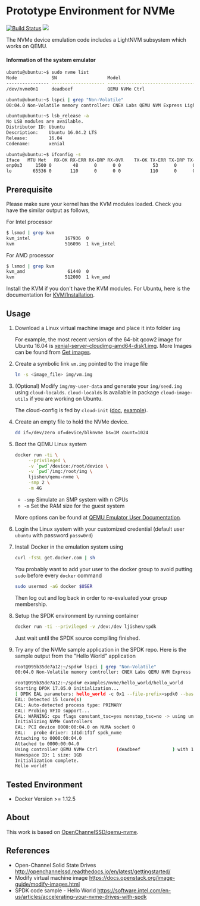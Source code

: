 # Prototype Environment for NVMe

[![Build Status](https://travis-ci.org/ljishen/nvme-env.svg?branch=master)](https://travis-ci.org/ljishen/nvme-env)
[![](https://images.microbadger.com/badges/image/ljishen/qemu-nvme.svg)](http://microbadger.com/images/ljishen/qemu-nvme)

The NVMe device emulation code includes a LightNVM subsystem which works on QEMU.

#### Information of the system emulator
```bash
ubuntu@ubuntu:~$ sudo nvme list
Node             SN                   Model                                    Version  Namespace Usage                      Format           FW Rev
---------------- -------------------- ---------------------------------------- -------- --------- -------------------------- ---------------- --------
/dev/nvme0n1     deadbeef             QEMU NVMe Ctrl                           1.1      1           1.07  GB /   1.07  GB      4 KiB +  0 B   1.0

ubuntu@ubuntu:~$ lspci | grep "Non-Volatile"
00:04.0 Non-Volatile memory controller: CNEX Labs QEMU NVM Express LightNVM Controller

ubuntu@ubuntu:~$ lsb_release -a
No LSB modules are available.
Distributor ID: Ubuntu
Description:    Ubuntu 16.04.2 LTS
Release:        16.04
Codename:       xenial

ubuntu@ubuntu:~$ ifconfig -s
Iface   MTU Met   RX-OK RX-ERR RX-DRP RX-OVR    TX-OK TX-ERR TX-DRP TX-OVR Flg
enp0s3     1500 0        48      0      0 0            53      0      0      0 BMRU
lo        65536 0       110      0      0 0           110      0      0      0 LRU
```

## Prerequisite

Please make sure your kernel has the KVM modules loaded. Check you have the similar output as follows,

For Intel processor
```bash
$ lsmod | grep kvm
kvm_intel             167936  0
kvm                   516096  1 kvm_intel
```

For AMD processor
```bash
$ lsmod | grep kvm
kvm_amd                61440  0
kvm                   512000  1 kvm_amd
```

Install the KVM if you don't have the KVM modules. For Ubuntu, here is the documentation for [KVM/Installation](https://help.ubuntu.com/community/KVM/Installation).

## Usage

1. Download a Linux virtual machine image and place it into folder `img`

   For example, the most recent version of the 64-bit qcow2 image for Ubuntu 16.04 is [xenial-server-cloudimg-amd64-disk1.img](http://cloud-images.ubuntu.com/xenial/current/xenial-server-cloudimg-amd64-disk1.img). More Images can be found from [Get images](https://docs.openstack.org/image-guide/obtain-images.html).

1. Create a symbolic link `vm.img` pointed to the image file
   ```bash
   ln -s <image_file> img/vm.img
   ```

1. (Optional) Modify `img/my-user-data` and generate your `img/seed.img` using `cloud-localds`. `cloud-localds` is available in package `cloud-image-utils` if you are working on Ubuntu.

   The cloud-config is fed by `cloud-init` ([doc](http://cloudinit.readthedocs.io/en/latest/topics/examples.html), [example](http://blog.dustinkirkland.com/2016/09/howto-launch-ubuntu-cloud-image-with.html)).

1. Create an empty file to hold the NVMe device.
   ```bash
   dd if=/dev/zero of=device/blknvme bs=1M count=1024
   ```

1. Boot the QEMU Linux system
   ```bash
   docker run -ti \
        --privileged \
        -v `pwd`/device:/root/device \
        -v `pwd`/img:/root/img \
        ljishen/qemu-nvme \
        -smp 2 \
        -m 4G
   ```
   * `-smp` Simulate an SMP system with n CPUs
   * `-m`  Set the RAM size for the guest system

   More options can be found at [QEMU Emulator User Documentation](http://download.qemu.org/qemu-doc.html).

1. Login the Linux system with your customized credential (default user `ubuntu` with password `passw0rd`)

1. Install Docker in the emulation system using
   ```bash
   curl -fsSL get.docker.com | sh
   ```
   You probably want to add your user to the docker group to avoid putting `sudo` before every `docker` command
   ```bash
   sudo usermod -aG docker $USER
   ```
   Then log out and log back in order to re-evaluated your group membership.

1. Setup the SPDK environment by running container
   ```bash
   docker run -ti --privileged -v /dev:/dev ljishen/spdk
   ```
   Just wait until the SPDK source compiling finished.

1. Try any of the NVMe sample application in the SPDK repo. Here is the sample output from the "Hello World" application
   ```bash
   root@995b35de7a12:~/spdk# lspci | grep "Non-Volatile"
   00:04.0 Non-Volatile memory controller: CNEX Labs QEMU NVM Express LightNVM Controller

   root@995b35de7a12:~/spdk# examples/nvme/hello_world/hello_world
   Starting DPDK 17.05.0 initialization...
   [ DPDK EAL parameters: hello_world -c 0x1 --file-prefix=spdk0 --base-virtaddr=0x1000000000 --proc-type=auto ]
   EAL: Detected 15 lcore(s)
   EAL: Auto-detected process type: PRIMARY
   EAL: Probing VFIO support...
   EAL: WARNING: cpu flags constant_tsc=yes nonstop_tsc=no -> using unreliable clock cycles !
   Initializing NVMe Controllers
   EAL: PCI device 0000:00:04.0 on NUMA socket 0
   EAL:   probe driver: 1d1d:1f1f spdk_nvme
   Attaching to 0000:00:04.0
   Attached to 0000:00:04.0
   Using controller QEMU NVMe Ctrl       (deadbeef            ) with 1 namespaces.
   Namespace ID: 1 size: 1GB
   Initialization complete.
   Hello world!
   ```

## Tested Environment

* Docker Version >= 1.12.5

## About

This work is based on [OpenChannelSSD/qemu-nvme](https://github.com/OpenChannelSSD/qemu-nvme).

## References

* Open-Channel Solid State Drives http://openchannelssd.readthedocs.io/en/latest/gettingstarted/
* Modify virtual machine image https://docs.openstack.org/image-guide/modify-images.html
* SPDK code sample - Hello World https://software.intel.com/en-us/articles/accelerating-your-nvme-drives-with-spdk
